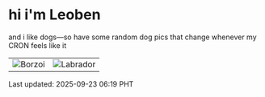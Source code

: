 # hi i'm Leoben

and i like dogs—so have some random dog pics that change whenever my CRON feels like it

|  |  |
|--------|----------|
| ![Borzoi](https://random-dog-vercel.vercel.app/api/random-borzoi?v=1758579583) | ![Labrador](https://random-dog-vercel.vercel.app/api/random-labrador?v=1758579583) |

Last updated: 2025-09-23 06:19 PHT
